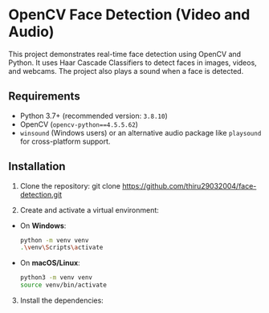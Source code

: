 # OpenCV Face Detection (Video and Audio)

This project demonstrates real-time face detection using OpenCV and Python. It uses Haar Cascade Classifiers to detect faces in images, videos, and webcams. The project also plays a sound when a face is detected.

## Requirements

- Python 3.7+ (recommended version: `3.8.10`)
- OpenCV (`opencv-python==4.5.5.62`)
- `winsound` (Windows users) or an alternative audio package like `playsound` for cross-platform support.

## Installation

1. Clone the repository:
git clone https://github.com/thiru29032004/face-detection.git

2. Create and activate a virtual environment:
- On **Windows**:
  ```bash
  python -m venv venv
  .\venv\Scripts\activate
  ```
- On **macOS/Linux**:
  ```bash
  python3 -m venv venv
  source venv/bin/activate
  ```

3. Install the dependencies:
